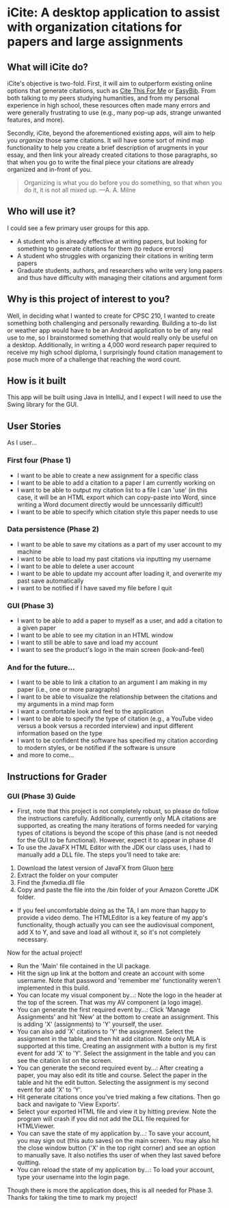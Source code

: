 # iCite: A desktop application to assist with organization citations for papers and large assignments

## What will iCite do?

iCite's objective is two-fold. First, it will aim to outperform existing online options that generate citations, such as [Cite This For Me](https://www.citethisforme.com/) or [EasyBib](https://www.easybib.com/). From both talking to my peers studying humanities, and from my personal experience in high school, these resources often made many errors and were generally frustrating to use (e.g., many pop-up ads, strange unwanted features, and more).

Secondly, iCite, beyond the aforementioned existing apps, will aim to help you *organize* those same citations. It will have some sort of mind map functionality to help you create a brief description of arugments in your essay, and then link your already created citations to those paragraphs, so that when you go to write the final piece your citations are already organized and in-front of you.

> Organizing is what you do before you do something, so that when you do it, it is not all mixed up.
> —A. A. Milne

## Who will use it?

I could see a few primary user groups for this app.

- A student who is already effective at writing papers, but looking for something to generate citations for them (to reduce errors)
- A student who struggles with organizing their citations in writing term papers
- Graduate students, authors, and researchers who write very long papers and thus have difficulty with managing their citations and argument form

## Why is this project of interest to you?

Well, in deciding what I wanted to create for CPSC 210, I wanted to create something both challenging and personally rewarding. Building a to-do list or weather app would have to be an Android application to be of any real use to me, so I brainstormed something that would really only be useful on a desktop. Additionally, in writing a 4,000 word research paper required to receive my high school diploma, I surprisingly found citation management to pose much more of a challenge that reaching the word count.

## How is it built

This app will be built using Java in IntelliJ, and I expect I will need to use the Swing library for the GUI.

## User Stories

As I user...

### First four (Phase 1)

- I want to be able to create a new assignment for a specific class
- I want to be able to add a citation to a paper I am currently working on
- I want to be able to output my citation list to a file I can 'use' (in this case, it will be an HTML export which can copy-paste into Word, since writing a Word document directly would be unncessarily difficult!)
- I want to be able to specify which citation style this paper needs to use

### Data persistence (Phase 2)
- I want to be able to save my citations as a part of my user account to my machine
- I want to be able to load my past citations via inputting my username
- I want to be able to delete a user account
- I want to be able to update my account after loading it, and overwrite my past save automatically
- I want to be notified if I have saved my file before I quit

### GUI (Phase 3)
- I want to be able to add a paper to myself as a user, and add a citation to a given paper
- I want to be able to see my citation in an HTML window
- I want to still be able to save and load my account
- I want to see the product's logo in the main screen (look-and-feel)


### And for the future...

- I want to be able to link a citation to an argument I am making in my paper (i.e., one or more paragraphs)
- I want to be able to visualize the relationship between the citations and my arguments in a mind map form
- I want a comfortable look and feel to the application
- I want to be able to specify the type of citation (e.g., a YouTube video versus a book versus a recorded interview) and input different information based on the type
- I want to be confident the software has specified my citation according to modern styles, or be notified if the software is unsure
- and more to come...

## Instructions for Grader

### GUI (Phase 3) Guide

- First, note that this project is not completely robust, so please do follow the instructions carefully. Additionally, currently only MLA citations are supported, as creating the many iterations of forms needed for varying types of citations is beyond the scope of this phase (and is not needed for the GUI to be functional). However, expect it to appear in phase 4!
- To use the JavaFX HTML Editor with the JDK our class uses, I had to manually add a DLL file. The steps you'll need to take are:

1. Download the latest version of JavaFX from Gluon [here](https://gluonhq.com/products/javafx/)
2. Extract the folder on your computer 
3. Find the jfxmedia.dll file
4. Copy and paste the file into the /bin folder of your Amazon Corette JDK folder.

- If you feel uncomfortable doing as the TA, I am more than happy to provide a video demo. The HTMLEditor is a key feature of my app's functionality, though actually you can see the audiovisual component, add X to Y, and save and load all without it, so it's not completely necessary.

Now for the actual project!

- Run the 'Main' file contained in the UI package.
- Hit the sign up link at the bottom and create an account with some username. Note that password and 'remember me' functionality weren't implemented in this build.
- You can locate my visual component by...: Note the logo in the header at the top of the screen. That was my AV component (a logo image).
- You can generate the first required event by...: Click 'Manage Assignments' and hit 'New' at the bottom to create an assignment. This is adding 'X' (assignments) to 'Y' yourself, the user.
- You can also add 'X' citations to 'Y' the assignment. Select the assignment in the table, and then hit add citation. Note only MLA is supported at this time. Creating an assignment with a button is my first event for add 'X' to 'Y'. Select the assignment in the table and you can see the citation list on the screen.
- You can generate the second required event by...: After creating a paper, you may also edit its title and course. Select the paper in the table and hit the edit button. Selecting the assignment is my second event for add 'X' to 'Y'.
- Hit generate citations once you've tried making a few citations. Then go back and navigate to 'View Exports'.
- Select your exported HTML file and view it by hitting preview. Note the program will crash if you did not add the DLL file required for HTMLViewer.
- You can save the state of my application by...: To save your account, you may sign out (this auto saves) on the main screen. You may also hit the close window button ('X' in the top right corner) and see an option to manually save. It also notifies ths user of when they last saved before quitting.
- You can reload the state of my application by...: To load your account, type your username into the login page.

Though there is more the application does, this is all needed for Phase 3. Thanks for taking the time to mark my project!